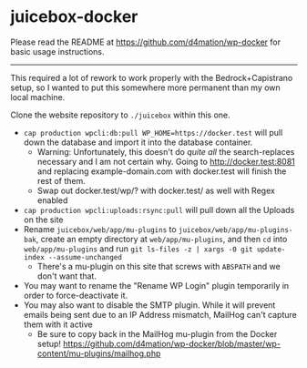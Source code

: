# juicebox-docker

Please read the README at https://github.com/d4mation/wp-docker for basic usage instructions.

---

This required a lot of rework to work properly with the Bedrock+Capistrano setup, so I wanted to put this somewhere more permanent than my own local machine.

Clone the website repository to `./juicebox` within this one.

- `cap production wpcli:db:pull WP_HOME=https://docker.test` will pull down the database and import it into the database container.
    - Warning: Unfortunately, this doesn't do _quite all_ the search-replaces necessary and I am not certain why. Going to http://docker.test:8081 and replacing example-domain.com with docker.test will finish the rest of them.
    - Swap out docker.test/wp/? with docker.test/ as well with Regex enabled
- `cap production wpcli:uploads:rsync:pull` will pull down all the Uploads on the site
- Rename `juicebox/web/app/mu-plugins` to `juicebox/web/app/mu-plugins-bak`, create an empty directory at `web/app/mu-plugins`, and then `cd` into `web/app/mu-plugins` and run `git ls-files -z | xargs -0 git update-index --assume-unchanged`
    - There's a mu-plugin on this site that screws with `ABSPATH` and we don't want that.
- You may want to rename the "Rename WP Login" plugin temporarily in order to force-deactivate it.
- You may also want to disable the SMTP plugin. While it will prevent emails being sent due to an IP Address mismatch, MailHog can't capture them with it active
    - Be sure to copy back in the MailHog mu-plugin from the Docker setup! https://github.com/d4mation/wp-docker/blob/master/wp-content/mu-plugins/mailhog.php